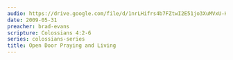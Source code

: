 ```yaml
---
audio: https://drive.google.com/file/d/1nrLHifrs4b7FZtwI2E51jo3XuMVxU-HX/view
date: 2009-05-31
preacher: brad-evans
scripture: Colossians 4:2-6
series: colossians-series
title: Open Door Praying and Living
---
```

